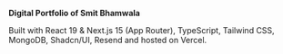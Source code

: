 **Digital Portfolio of Smit Bhamwala**

Built with React 19 & Next.js 15 (App Router), TypeScript, Tailwind CSS, MongoDB, Shadcn/UI, Resend and hosted on Vercel.
